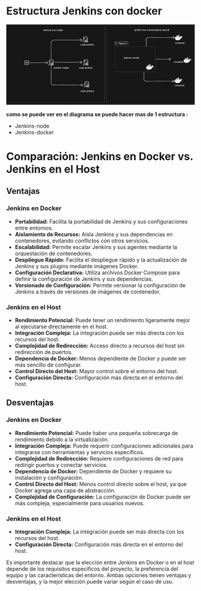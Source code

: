 # Estructura Jenkins con docker

![Diagrama](https://github.com/Andherson333333/CI-CD/blob/main/Jenkins/jenkins-docker/imagenes/docker-jenkins.JPG)

 **como se puede ver en el diagrama se puede hacer mas de 1 estructura :**
   - Jenkins-node
   - Jenkins-docker


# Comparación: Jenkins en Docker vs. Jenkins en el Host

## Ventajas

### Jenkins en Docker
- **Portabilidad:** Facilita la portabilidad de Jenkins y sus configuraciones entre entornos.
- **Aislamiento de Recursos:** Aísla Jenkins y sus dependencias en contenedores, evitando conflictos con otros servicios.
- **Escalabilidad:** Permite escalar Jenkins y sus agentes mediante la orquestación de contenedores.
- **Despliegue Rápido:** Facilita el despliegue rápido y la actualización de Jenkins y sus plugins mediante imágenes Docker.
- **Configuración Declarativa:** Utiliza archivos Docker Compose para definir la configuración de Jenkins y sus dependencias.
- **Versionado de Configuración:** Permite versionar la configuración de Jenkins a través de versiones de imágenes de contenedor.

### Jenkins en el Host
- **Rendimiento Potencial:** Puede tener un rendimiento ligeramente mejor al ejecutarse directamente en el host.
- **Integración Compleja:** La integración puede ser más directa con los recursos del host.
- **Complejidad de Redirección:** Acceso directo a recursos del host sin redirección de puertos.
- **Dependencia de Docker:** Menos dependiente de Docker y puede ser más sencillo de configurar.
- **Control Directo del Host:** Mayor control sobre el entorno del host.
- **Configuración Directa:** Configuración más directa en el entorno del host.

## Desventajas

### Jenkins en Docker
- **Rendimiento Potencial:** Puede haber una pequeña sobrecarga de rendimiento debido a la virtualización.
- **Integración Compleja:** Puede requerir configuraciones adicionales para integrarse con herramientas y servicios específicos.
- **Complejidad de Redirección:** Requiere configuraciones de red para redirigir puertos y conectar servicios.
- **Dependencia de Docker:** Dependiente de Docker y requiere su instalación y configuración.
- **Control Directo del Host:** Menos control directo sobre el host, ya que Docker agrega una capa de abstracción.
- **Complejidad de Configuración:** La configuración de Docker puede ser más compleja, especialmente para usuarios nuevos.

### Jenkins en el Host
- **Integración Compleja:** La integración puede ser más directa con los recursos del host.
- **Configuración Directa:** Configuración más directa en el entorno del host.

Es importante destacar que la elección entre Jenkins en Docker o en el host depende de los requisitos específicos del proyecto, la preferencia del equipo y las características del entorno. Ambas opciones tienen ventajas y desventajas, y la mejor elección puede variar según el caso de uso.








